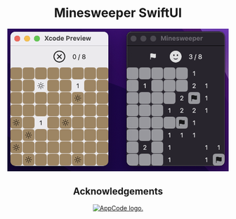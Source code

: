 <div align="center">

# Minesweeper SwiftUI

![showcase](assets/showcase.png)

## Acknowledgements

<div>
<a href="https://www.jetbrains.com/objc/">
<img src="https://resources.jetbrains.com/storage/products/company/brand/logos/AppCode_icon.svg" alt="AppCode logo.">
</a>
</div>

</div>
